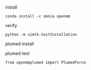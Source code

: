 install
```
conda install -c omnia openmm
```

verify
```
python -m simtk.testInstallation
```

plumed install

plumed test
```
from openmmplumed import PlumedForce
```

